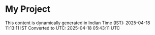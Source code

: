 # My Project

This content is dynamically generated in Indian Time (IST): 2025-04-18 11:13:11 IST
Converted to UTC: 2025-04-18 05:43:11 UTC
